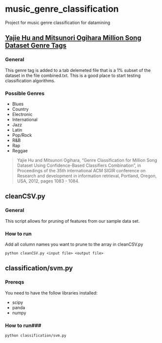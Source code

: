 # music_genre_classification
Project for music genre classification for datamining


## [Yajie Hu and Mitsunori Ogihara Million Song Dataset Genre Tags](http://web.cs.miami.edu/home/yajiehu/resource/genre/) ##
### General ###

This genre tag is added to a tab delemeted file that is a 1% subset of the dataset in the file combined.txt. This is a good place to start testing classification algorithms.

### Possible Genres ###
- Blues
- Country
- Electronic
- International
- Jazz
- Latin
- Pop/Rock
- R&B
- Rap
- Reggae

> Yajie Hu and Mitsunori Ogihara, “Genre Classification for Million Song Dataset Using Confidence-Based Classifiers Combination”, in Proceedings of the 35th international ACM SIGIR conference on Research and development in information retrieval, Portland, Oregon, USA, 2012, pages 1083 - 1084.


cleanCSV.py
----------
### General ###
This script allows for pruning of features from our sample data set.

### How to run ###
Add all column names you want to prune to the array in cleanCSV.py

`python cleanCSV.py <input file> <output file>`

classification/svm.py
---------------------
### Prereqs ###
You need to have the follow libraries installed:
- scipy
- panda
- numpy

### How to run###
`python classification/svm.py`
